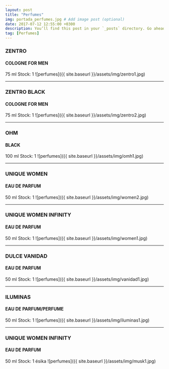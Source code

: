 ```yaml
---
layout: post
title: "Perfumes"
img: portada_perfumes.jpg # Add image post (optional)
date: 2017-07-12 12:55:00 +0300
description: You’ll find this post in your `_posts` directory. Go ahead and edit it and re-build the site to see your changes. # Add post description (optional)
tag: [Perfumes]
---
```

### ZENTRO  
#### COLOGNE FOR MEN
75 ml 
Stock: 1
![perfumes]({{ site.baseurl }}/assets/img/zentro1.jpg)
* * *
### ZENTRO BLACK  
#### COLOGNE FOR MEN
75 ml 
Stock: 1
![perfumes]({{ site.baseurl }}/assets/img/zentro2.jpg)
* * *
### OHM  
#### BLACK
100 ml 
Stock: 1
![perfumes]({{ site.baseurl }}/assets/img/omh1.jpg)
* * *
### UNIQUE WOMEN 
#### EAU DE PARFUM
50 ml 
Stock: 1
![perfumes]({{ site.baseurl }}/assets/img/women2.jpg)
* * *
### UNIQUE WOMEN INFINITY
#### EAU DE PARFUM
50 ml 
Stock: 1
![perfumes]({{ site.baseurl }}/assets/img/women1.jpg)
* * *
### DULCE VANIDAD
#### EAU DE PARFUM
50 ml 
Stock: 1
![perfumes]({{ site.baseurl }}/assets/img/vanidad1.jpg)
* * *
### ILUMINAS
#### EAU DE PARFUM/PERFUME
50 ml 
Stock: 1
![perfumes]({{ site.baseurl }}/assets/img/iluminas1.jpg)
* * *
### UNIQUE WOMEN INFINITY
#### EAU DE PARFUM 
50 ml 
Stock: 1
ésika
![perfumes]({{ site.baseurl }}/assets/img/musk1.jpg)



